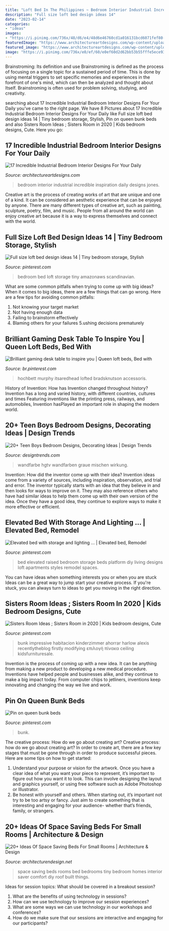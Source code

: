 ```yaml
---
title: "Loft Bed In The Philippines ~ Bedroom Interior Industrial Incredible Inspiration Daily Designs Jones"
description: "Full size loft bed design ideas 14"
date: "2023-02-14"
categories:
- "ideas"
images:
- "https://i.pinimg.com/736x/48/d6/e4/48d6e46760cd1a016131bcd6071fef80--loft-bed-frame-loft-beds.jpg"
featuredImage: "https://www.architectureartdesigns.com/wp-content/uploads/2015/12/17-Incredible-Industrial-Bedroom-Interior-Designs-For-Your-Daily-Inspiration-7.jpg"
featured_image: "https://www.architectureartdesigns.com/wp-content/uploads/2015/12/17-Incredible-Industrial-Bedroom-Interior-Designs-For-Your-Daily-Inspiration-7.jpg"
image: "https://i.pinimg.com/736x/e0/ef/60/e0ef60d2d62bb53b55fffe5ece934ec4.jpg"
---
```



Brainstroming: Its definition and use
Brainstroming is defined as the process of focusing on a single topic for a sustained period of time. This is done by using mental triggers to set specific memories and experiences in the forefront of one's mind, which can then be analyzed and thought about Itself. Brainstroming is often used for problem solving, studying, and creativity.

	

		
searching about 17 Incredible Industrial Bedroom Interior Designs For Your Daily you've came to the right page. We have 8 Pictures about 17 Incredible Industrial Bedroom Interior Designs For Your Daily like Full size loft bed design ideas 14 | Tiny bedroom storage, Stylish, Pin on queen bunk beds and also Sisters Room Ideas ; Sisters Room in 2020 | Kids bedroom designs, Cute. Here you go:
		
    
## 17 Incredible Industrial Bedroom Interior Designs For Your Daily

<img loading=lazy src="https://www.architectureartdesigns.com/wp-content/uploads/2015/12/17-Incredible-Industrial-Bedroom-Interior-Designs-For-Your-Daily-Inspiration-7.jpg" onerror="this.onerror=null;this.src='https://tse3.mm.bing.net/th?id=OIP.9n-wFtQwQgmxuLHAdgDH4gHaEx&amp;pid=15.1';" alt="17 Incredible Industrial Bedroom Interior Designs For Your Daily">

_Source: architectureartdesigns.com_

>bedroom interior industrial incredible inspiration daily designs jones. 

	

Creative art is the process of creating works of art that are unique and one of a kind. It can be considered an aesthetic experience that can be enjoyed by anyone. There are many different types of creative art, such as painting, sculpture, poetry, film, and music. People from all around the world can enjoy creative art because it is a way to express themselves and connect with the world.

    
## Full Size Loft Bed Design Ideas 14 | Tiny Bedroom Storage, Stylish

<img loading=lazy src="https://i.pinimg.com/736x/b5/b9/48/b5b94879774280075f51d248b9b830e8.jpg" onerror="this.onerror=null;this.src='https://tse1.mm.bing.net/th?id=OIP.zwTWnPanHI43O6mi7Nca8wHaMB&amp;pid=15.1';" alt="Full size loft bed design ideas 14 | Tiny bedroom storage, Stylish">

_Source: pinterest.com_

>bedroom bed loft storage tiny amazonaws scandinavian. 

	

What are some common pitfalls when trying to come up with big ideas?
When it comes to big ideas, there are a few things that can go wrong. Here are a few tips for avoiding common pitfalls: 
1. Not knowing your target market 
2. Not having enough data 
3. Failing to brainstorm effectively 
4. Blaming others for your failures 
5.ushing decisions prematurely 

    
## Brilliant Gaming Desk Table To Inspire You | Queen Loft Beds, Bed With

<img loading=lazy src="https://i.pinimg.com/736x/fe/49/0c/fe490c9ab67989a557d344c57d480837.jpg" onerror="this.onerror=null;this.src='https://tse1.mm.bing.net/th?id=OIP.nHRRHnmyyeD8XdLUM727JwAAAA&amp;pid=15.1';" alt="Brilliant gaming desk table to inspire you | Queen loft beds, Bed with">

_Source: br.pinterest.com_

>hochbett murphy itsaredhead lofted bradsknutson accessoris. 

	

History of Invention: How has Invention changed throughout history?
Invention has a long and varied history, with different countries, cultures and times Featuring inventions like the printing press, railways, and automobiles, Invention hasPlayed an important role in shaping the modern world.

    
## 20+ Teen Boys Bedroom Designs, Decorating Ideas | Design Trends

<img loading=lazy src="https://images.designtrends.com/wp-content/uploads/2016/03/24062853/Orange-Teen-Boys-Bedroom-Design.jpeg" onerror="this.onerror=null;this.src='https://tse2.mm.bing.net/th?id=OIP.Lsmht5cEv1YAWMIwaH-eJgHaE7&amp;pid=15.1';" alt="20+ Teen Boys Bedroom Designs, Decorating Ideas | Design Trends">

_Source: designtrends.com_

>wandfarbe hgtv wandfarben graue mischen wirkung. 

	

Invention: How did the inventor come up with their idea?
Invention ideas come from a variety of sources, including inspiration, observation, and trial and error. The inventor typically starts with an idea that they believe in and then looks for ways to improve on it. They may also reference others who have had similar ideas to help them come up with their own version of the idea. Once they have a good idea, they continue to explore ways to make it more effective or efficient.

    
## Elevated Bed With Storage And Lighting … | Elevated Bed, Remodel

<img loading=lazy src="https://i.pinimg.com/736x/d2/1d/04/d21d04ad52ec204eb6040d1386497436--elevated-bed-diy-bedroom.jpg" onerror="this.onerror=null;this.src='https://tse4.mm.bing.net/th?id=OIP.ckAl8jUgX2_Remj4u_8nzQHaJ4&amp;pid=15.1';" alt="Elevated bed with storage and lighting … | Elevated bed, Remodel">

_Source: pinterest.com_

>bed elevated raised bedroom storage beds platform diy living designs loft apartments styles remodel spaces. 

	

You can have ideas when something interests you or when you are stuck
Ideas can be a great way to jump start your creative process. If you're stuck, you can always turn to ideas to get you moving in the right direction.

    
## Sisters Room Ideas ; Sisters Room In 2020 | Kids Bedroom Designs, Cute

<img loading=lazy src="https://i.pinimg.com/736x/e0/ef/60/e0ef60d2d62bb53b55fffe5ece934ec4.jpg" onerror="this.onerror=null;this.src='https://tse1.mm.bing.net/th?id=OIP.7m1DT92ehhyIm9Jv1DnUDAHaLK&amp;pid=15.1';" alt="Sisters Room Ideas ; Sisters Room in 2020 | Kids bedroom designs, Cute">

_Source: pinterest.com_

>bunk impressive habitacion kinderzimmer ahorrar harlow alexis recentlytheblog firstly modifying επιλογή πίνακα ceiling kidsfurnituresale. 

	

Invention is the process of coming up with a new idea. It can be anything from making a new product to developing a new medical procedure. Inventions have helped people and businesses alike, and they continue to make a big impact today. From computer chips to jetliners, inventions keep innovating and changing the way we live and work.

    
## Pin On Queen Bunk Beds

<img loading=lazy src="https://i.pinimg.com/736x/48/d6/e4/48d6e46760cd1a016131bcd6071fef80--loft-bed-frame-loft-beds.jpg" onerror="this.onerror=null;this.src='https://tse2.mm.bing.net/th?id=OIP.hwpSckZdFvQ9SHlQfTDidQHaJ3&amp;pid=15.1';" alt="Pin on queen bunk beds">

_Source: pinterest.com_

>bunk. 

	

The creative process: How do we go about creating art?
Creative process: how do we go about creating art?
In order to create art, there are a few key stages that must be gone through in order to produce successful pieces. Here are some tips on how to get started: 

1. Understand your purpose or vision for the artwork. Once you have a clear idea of what you want your piece to represent, it’s important to figure out how you want it to look. This can involve designing the layout and graphics yourself, or using free software such as Adobe Photoshop or Illustrator. 
2. Be honest with yourself and others. When starting out, it’s important not try to be too artsy or fancy. Just aim to create something that is interesting and engaging for your audience- whether that’s friends, family, or strangers. 

    
## 20+ Ideas Of Space Saving Beds For Small Rooms | Architecture &amp; Design

<img loading=lazy src="http://cdn.architecturendesign.net/wp-content/uploads/2015/07/AD-Space-Saving-Beds-Bedrooms-14.jpeg" onerror="this.onerror=null;this.src='https://tse2.mm.bing.net/th?id=OIP.A5UV0TM1IrTnDK6uxllBZQHaLm&amp;pid=15.1';" alt="20+ Ideas Of Space Saving Beds For Small Rooms | Architecture &amp; Design">

_Source: architecturendesign.net_

>space saving beds rooms bed bedrooms tiny bedroom homes interior saver comfort diy roof built things. 

	

Ideas for session topics: What should be covered in a breakout session?
1. What are the benefits of using technology in sessions? 
2. How can we use technology to improve our session experiences? 
3. What are some ways we can use technology in our workshops and conferences? 
4. How do we make sure that our sessions are interactive and engaging for our participants?

